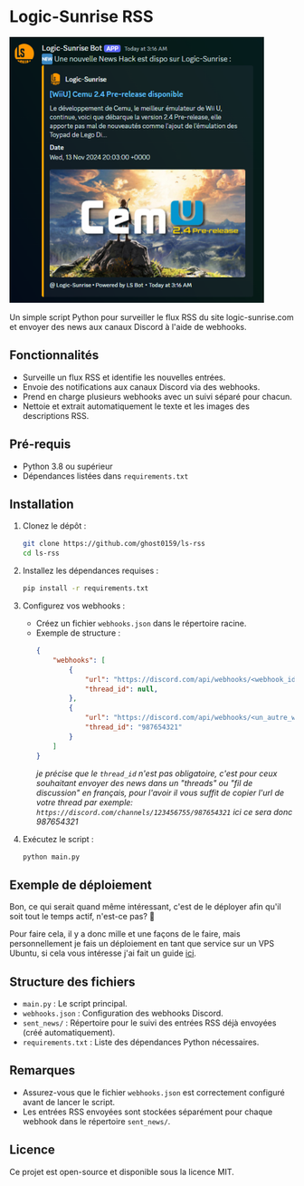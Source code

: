 
# Logic-Sunrise RSS

<img src="./img/demo.png" width="450"/>

Un simple script Python pour surveiller le flux RSS du site logic-sunrise.com et envoyer des news aux canaux Discord à l'aide de webhooks.

## Fonctionnalités

- Surveille un flux RSS et identifie les nouvelles entrées.
- Envoie des notifications aux canaux Discord via des webhooks.
- Prend en charge plusieurs webhooks avec un suivi séparé pour chacun.
- Nettoie et extrait automatiquement le texte et les images des descriptions RSS.

## Pré-requis

- Python 3.8 ou supérieur
- Dépendances listées dans `requirements.txt`

## Installation

1. Clonez le dépôt :
   ```bash
   git clone https://github.com/ghost0159/ls-rss
   cd ls-rss
   ```

2. Installez les dépendances requises :
   ```bash
   pip install -r requirements.txt
   ```

3. Configurez vos webhooks :
   - Créez un fichier `webhooks.json` dans le répertoire racine.
   - Exemple de structure :
     ```json
     {
         "webhooks": [
             {
                 "url": "https://discord.com/api/webhooks/<webhook_id>",
                 "thread_id": null,
             },
             {
                 "url": "https://discord.com/api/webhooks/<un_autre_webhook_id>",
                 "thread_id": "987654321"
             }
         ]
     }
     ```
     *je précise que le ``thread_id`` n'est pas obligatoire, c'est pour ceux souhaitant envoyer des news dans un "threads" ou "fil de discussion" en français, pour l'avoir il vous suffit de copier l'url de votre thread par exemple: ``https://discord.com/channels/123456755/987654321`` ici ce sera donc 987654321*

4. Exécutez le script :
   ```bash
   python main.py
   ```

## Exemple de déploiement

Bon, ce qui serait quand même intéressant, c'est de le déployer afin qu'il soit tout le temps actif, n'est-ce pas? 🙂

Pour faire cela, il y a donc mille et une façons de le faire, mais personnellement je fais un déploiement en tant que service sur un VPS Ubuntu, si cela vous intéresse j'ai fait un guide [ici](./README_deployement.md).

## Structure des fichiers

- `main.py` : Le script principal.
- `webhooks.json` : Configuration des webhooks Discord.
- `sent_news/` : Répertoire pour le suivi des entrées RSS déjà envoyées (créé automatiquement).
- `requirements.txt` : Liste des dépendances Python nécessaires.

## Remarques

- Assurez-vous que le fichier `webhooks.json` est correctement configuré avant de lancer le script.
- Les entrées RSS envoyées sont stockées séparément pour chaque webhook dans le répertoire `sent_news/`.

## Licence

Ce projet est open-source et disponible sous la licence MIT.
